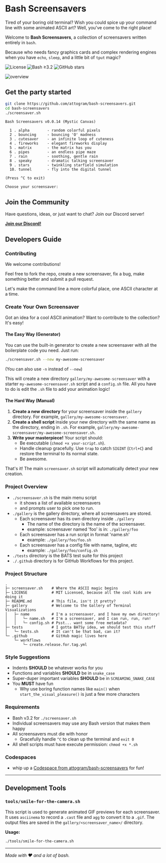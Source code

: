 # Bash Screensavers

Tired of your boring old terminal?
Wish you could spice up your command line with some animated ASCII art?
Well, you've come to the right place!

Welcome to **Bash Screensavers**,
a collection of screensavers written entirely in `bash`.

Because who needs fancy graphics cards and complex rendering engines
when you have `echo`, `sleep`, and a little bit of `tput` magic?

![License](https://img.shields.io/github/license/attogram/bash-screensavers?style=flat)
![Bash ≥3.2](https://img.shields.io/badge/bash-%3E=3.2-blue?logo=gnu-bash)
![GitHub stars](https://img.shields.io/github/stars/attogram/bash-screensavers?style=flat)

![overview](https://raw.githubusercontent.com/attogram/bash-screensavers/main/overview.gif)


## Get the party started

```bash
git clone https://github.com/attogram/bash-screensavers.git
cd bash-screensavers
./screensaver.sh
```
```
Bash Screensavers v0.0.14 (Mystic Canvas)

  1 . alpha        - random colorful pixels
  2 . bouncing     - bouncing 'O' madness
  3 . cutesaver    - an infinite loop of cuteness
  4 . fireworks    - elegant fireworks display
  5 . matrix       - the matrix has you
  6 . pipes        - an endless pipe maze
  7 . rain         - soothing, gentle rain
  8 . speaky       - dramatic talking screensaver
  9 . stars        - twinkling starfield simulation
  10. tunnel       - fly into the digital tunnel

(Press ^C to exit)

Choose your screensaver:
```

## Join the Community

Have questions, ideas, or just want to chat? Join our Discord server!

[**Join our Discord!**](https://discord.gg/BGQJCbYVBa)


## Developers Guide

### Contributing

We welcome contributions!

Feel free to fork the repo,
create a new screensaver,
fix a bug,
make something better 
and submit a pull request.

Let's make the command line a more colorful place, one ASCII character at a time.

### Create Your Own Screensaver

Got an idea for a cool ASCII animation? Want to contribute to the collection? It's easy!

#### The Easy Way (Generator)

You can use the built-in generator to create a new screensaver with all the boilerplate code you need. Just run:

```bash
./screensaver.sh --new my-awesome-screensaver
```
(You can also use `-n` instead of `--new`)

This will create a new directory `gallery/my-awesome-screensaver` with a starter `my-awesome-screensaver.sh` script and a `config.sh` file. All you have to do is edit the `.sh` file to add your animation logic!

#### The Hard Way (Manual)

1.  **Create a new directory** for your screensaver inside the `gallery` directory. For example, `gallery/my-awesome-screensaver`.
2.  **Create a shell script** inside your new directory with the same name as the directory, ending in `.sh`. For example, `gallery/my-awesome-screensaver/my-awesome-screensaver.sh`.
3.  **Write your masterpiece!** Your script should:
    - Be executable (`chmod +x your-script.sh`).
    - Handle cleanup gracefully. Use `trap` to catch `SIGINT` (`Ctrl+C`) and restore the terminal to its normal state.
    - Be awesome.

That's it! The main `screensaver.sh` script will automatically detect your new creation.

### Project Overview

* `./screensaver.sh` is the main menu script
    * it shows a list of available screensavers
    * and prompts user to pick one to run.
* `./gallery` is the gallery directory, where all screensavers are stored.
    * Each screensaver has its own directory inside `./gallery`
        * The name of the directory is the name of the screensaver.
        * example: screensaver named 'foo' is in: `./gallery/foo`
    * Each screensaver has a run script in format 'name.sh'
        * example: `./gallery/foo/foo.sh`
    * Each screensaver has a config file with name, tagline, etc
        * example: `./gallery/foo/config.sh`
* `./tests` directory is the BATS test suite for this project
* `./.github` directory is for GitHub Workflows for this project.

### Project Structure

```
.
├─ screensaver.sh    # Where the ASCII magic begins
├─ LICENSE           # MIT Licensed, because all the cool kids are doing it
├─ README.md         # This file, isn't it pretty?
├─ gallery           # Welcome to the Gallery of Terminal Visualizations
│   ├─ name          # I'm a screensaver, and I have my own directory!
│   │   └─ name.sh   # I'm a screensaver, and I can run, run, run!
│   │   └─ config.sh # Psst... want some free metadata?
├─ tests             # I gotta BATSy idea, we should test this stuff
│   └─ tests.sh      # It can't be that bad, can it?
└─ .github           # GitHub magic lives here
    └─ workflows
        └─ create.release.for.tag.yml
```

### Style Suggestions

* Indents **SHOULD** be whatever works for you
* Functions and variables **SHOULD** be in `snake_case`
* Super-duper important variables **SHOULD** be in `SCREAMING_SNAKE_CASE`
* You **MUST** have fun
    * Why use boring function names like `main()`
      when `start_the_visual_pleasure()` is just a few more characters

### Requirements

* Bash v3.2 for `./screensaver.sh`
* Individual screensavers may use any Bash version that makes them happy
* All screensavers must die with honor
  * Gracefully handle `^C` to clean up the terminal and `exit 0`
* All shell scripts must have execute permission: `chmod +x *.sh`

### Codespaces

* whip up a [Codespace from attogram/bash-screensavers](https://codespaces.new/attogram/bash-screensavers) for fun!

---

## Development Tools

### `tools/smile-for-the-camera.sh`

This script is used to generate animated GIF previews for each screensaver. It uses `asciinema` to record a `.cast` file and `agg` to convert it to a `.gif`. The output files are saved in the `gallery/<screensaver_name>/` directory.

**Usage:**
```bash
./tools/smile-for-the-camera.sh
```

---

*Made with ❤️ and a lot of bash.*
